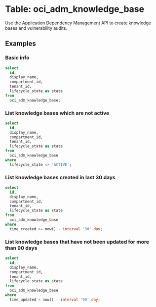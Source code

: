 # Table: oci_adm_knowledge_base

Use the Application Dependency Management API to create knowledge bases and vulnerability audits.

## Examples

### Basic info

```sql
select
  id,
  display_name,
  compartment_id,
  tenant_id,
  lifecycle_state as state
from
  oci_adm_knowledge_base;
```

### List knowledge bases which are not active

```sql
select
  id,
  display_name,
  compartment_id,
  tenant_id,
  lifecycle_state as state
from
  oci_adm_knowledge_base
where
  lifecycle_state <> 'ACTIVE';
```

### List knowledge bases created in last 30 days

```sql
select
  id,
  display_name,
  compartment_id,
  tenant_id,
  lifecycle_state as state
from
  oci_adm_knowledge_base
where
  time_created >= now() - interval '30' day;
```

### List knowledge bases that have not been updated for more than 90 days

```sql
select
  id,
  display_name,
  compartment_id,
  tenant_id,
  lifecycle_state as state
from
  oci_adm_knowledge_base
where
  time_updated < now() - interval '90' day;
```
